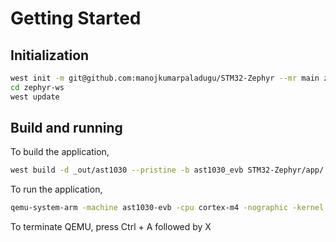 # Getting Started

## Initialization

```bash
west init -m git@github.com:manojkumarpaladugu/STM32-Zephyr --mr main zephyr-ws
cd zephyr-ws
west update
```

## Build and running

To build the application,

```bash
west build -d _out/ast1030 --pristine -b ast1030_evb STM32-Zephyr/app/
```

To run the application,

```bash
qemu-system-arm -machine ast1030-evb -cpu cortex-m4 -nographic -kernel /workspaces/zephyr-ws/_out/ast1030/zephyr/zephyr.elf
```

To terminate QEMU, press Ctrl + A followed by X
